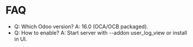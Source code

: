 # FAQ

- Q: Which Odoo version? A: 16.0 (OCA/OCB packaged).
- Q: How to enable? A: Start server with --addon user_log_view or install in UI.
